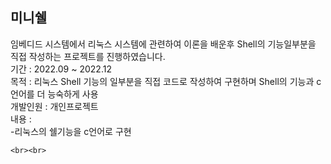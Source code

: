 ## 미니쉘
  임베디드 시스템에서 리눅스 시스템에 관련하여 이론을 배운후 Shell의 기능일부분을 직접 작성하는 프로젝트를 진행하였습니다.   
  기간 : 2022.09 ~ 2022.12  
  목적 : 리눅스 Shell 기능의 일부분을 직접 코드로 작성하여 구현하며 Shell의 기능과 c언어를 더 능숙하게 사용  
  개발인원 : 개인프로젝트  
  내용 :  
    -리눅스의 쉘기능을 c언어로 구현 
  
    <br><br>
